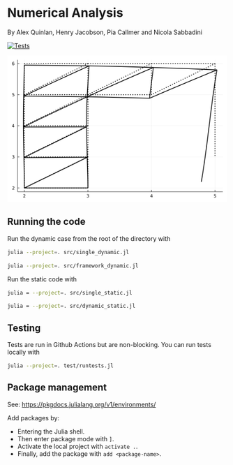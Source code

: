 # Numerical Analysis

By Alex Quinlan, Henry Jacobson, Pia Callmer and Nicola Sabbadini

[![Tests](https://github.com/alexQueue/NumericalAnalysis/actions/workflows/test.yml/badge.svg?branch=main)](https://github.com/alexQueue/NumericalAnalysis/actions/workflows/test.yml)

![Latest beam animation](/img/framework_dynamic.gif)

## Running the code
Run the dynamic case from the root of the directory with
```bash
julia --project=. src/single_dynamic.jl
```
```bash
julia --project=. src/framework_dynamic.jl
```
Run the static code with
```bash
julia = --project=. src/single_static.jl
```
```bash
julia = --project=. src/dynamic_static.jl
```
## Testing

Tests are run in Github Actions but are non-blocking. You can run tests locally with
```bash
julia --project=. test/runtests.jl
````

## Package management

See: https://pkgdocs.julialang.org/v1/environments/

Add packages by:
* Entering the Julia shell.
* Then enter package mode with `]`.
* Activate the local project with `activate .`.
* Finally, add the package with `add <package-name>`.
